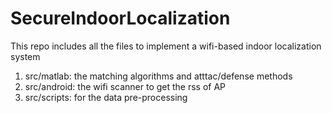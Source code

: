 # SecureIndoorLocalization
This repo includes all the files to implement a wifi-based indoor localization system

1. src/matlab: the matching algorithms and atttac/defense methods
2. src/android: the wifi scanner to get the rss of AP
3. src/scripts: for the data pre-processing

